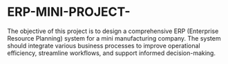 # ERP-MINI-PROJECT-
The objective of this project is to design a comprehensive ERP (Enterprise Resource Planning) system for  a mini manufacturing company. The system should integrate various business processes to improve  operational efficiency, streamline workflows, and support informed decision-making. 
